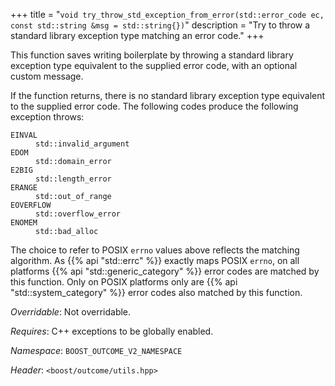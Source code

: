 +++
title = "`void try_throw_std_exception_from_error(std::error_code ec, const std::string &msg = std::string{})`"
description = "Try to throw a standard library exception type matching an error code."
+++

This function saves writing boilerplate by throwing a standard library exception
type equivalent to the supplied error code, with an optional custom message.

If the function returns, there is no standard library exception type equivalent
to the supplied error code. The following codes produce the following exception
throws:

<dl>
<dt><code>EINVAL</code>
<dd><code>std::invalid_argument</code>
<dt><code>EDOM</code>
<dd><code>std::domain_error</code>
<dt><code>E2BIG</code>
<dd><code>std::length_error</code>
<dt><code>ERANGE</code>
<dd><code>std::out_of_range</code>
<dt><code>EOVERFLOW</code>
<dd><code>std::overflow_error</code>
<dt><code>ENOMEM</code>
<dd><code>std::bad_alloc</code>
</dl>

The choice to refer to POSIX `errno` values above reflects the matching algorithm.
As {{% api "std::errc" %}} exactly maps POSIX `errno`, on all platforms
{{% api "std::generic_category" %}} error codes are matched by this function.
Only on POSIX platforms only are {{% api "std::system_category" %}} error codes
also matched by this function.

*Overridable*: Not overridable.

*Requires*: C++ exceptions to be globally enabled.

*Namespace*: `BOOST_OUTCOME_V2_NAMESPACE`

*Header*: `<boost/outcome/utils.hpp>`
